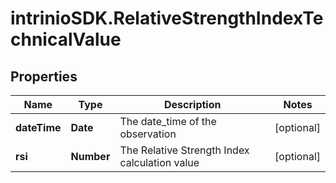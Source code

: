 # intrinioSDK.RelativeStrengthIndexTechnicalValue

## Properties
Name | Type | Description | Notes
------------ | ------------- | ------------- | -------------
**dateTime** | **Date** | The date_time of the observation | [optional] 
**rsi** | **Number** | The Relative Strength Index calculation value | [optional] 



